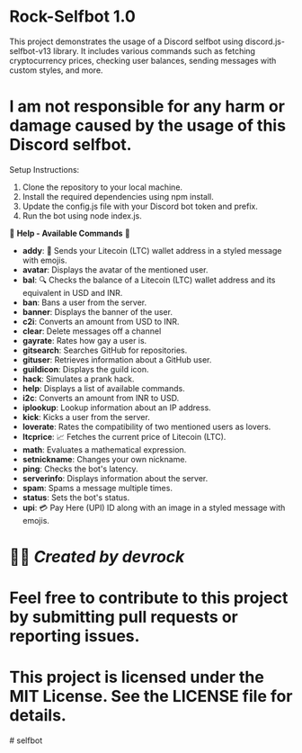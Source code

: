 # Rock-Selfbot 1.0

This project demonstrates the usage of a Discord selfbot using discord.js-selfbot-v13 library. It includes various commands such as fetching cryptocurrency prices, checking user balances, sending messages with custom styles, and more. 
# I am not responsible for any harm or damage caused by the usage of this Discord selfbot.
Setup Instructions:
1. Clone the repository to your local machine.
2. Install the required dependencies using npm install.
3. Update the config.js file with your Discord bot token and prefix.
4. Run the bot using node index.js.

🚀 **Help - Available Commands** 🚀

- **addy**: 🔑 Sends your Litecoin (LTC) wallet address in a styled message with emojis.
- **avatar**: Displays the avatar of the mentioned user.
- **bal**: 🔍 Checks the balance of a Litecoin (LTC) wallet address and its equivalent in USD and INR.
- **ban**: Bans a user from the server.
- **banner**: Displays the banner of the user.
- **c2i**: Converts an amount from USD to INR.
- **clear**: Delete messages off a channel
- **gayrate**: Rates how gay a user is.
- **gitsearch**: Searches GitHub for repositories.
- **gituser**: Retrieves information about a GitHub user.
- **guildicon**: Displays the guild icon.
- **hack**: Simulates a prank hack.
- **help**: Displays a list of available commands.
- **i2c**: Converts an amount from INR to USD.
- **iplookup**: Lookup information about an IP address.
- **kick**: Kicks a user from the server.
- **loverate**: Rates the compatibility of two mentioned users as lovers.
- **ltcprice**: 📈 Fetches the current price of Litecoin (LTC).
- **math**: Evaluates a mathematical expression.
- **setnickname**: Changes your own nickname.
- **ping**: Checks the bot's latency.
- **serverinfo**: Displays information about the server.
- **spam**: Spams a message multiple times.
- **status**: Sets the bot's status.
- **upi**: 💳 Pay Here (UPI) ID along with an image in a styled message with emojis.

# 👨‍💻 *Created by devrock*

# Feel free to contribute to this project by submitting pull requests or reporting issues.


# This project is licensed under the MIT License. See the LICENSE file for details.
#   s e l f b o t  
 